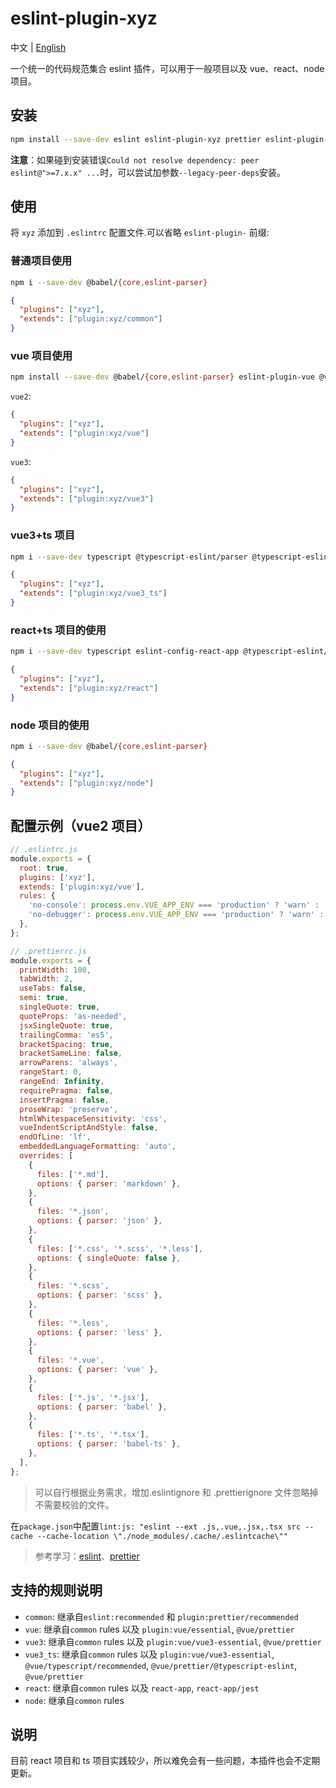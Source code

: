 # eslint-plugin-xyz

中文 | [English](./README_EN.md)

一个统一的代码规范集合 eslint 插件，可以用于一般项目以及 vue、react、node 项目。

## 安装

```bash
npm install --save-dev eslint eslint-plugin-xyz prettier eslint-plugin-prettier eslint-config-prettier
```

**注意**：如果碰到安装错误`Could not resolve dependency: peer eslint@">=7.x.x" ...`时，可以尝试加参数`--legacy-peer-deps`安装。

## 使用

将 `xyz` 添加到 `.eslintrc` 配置文件.可以省略 `eslint-plugin-` 前缀:

### 普通项目使用

```sh
npm i --save-dev @babel/{core,eslint-parser}
```

```json
{
  "plugins": ["xyz"],
  "extends": ["plugin:xyz/common"]
}
```

### vue 项目使用

```bash
npm install --save-dev @babel/{core,eslint-parser} eslint-plugin-vue @vue/eslint-config-prettier
```

`vue2`:

```json
{
  "plugins": ["xyz"],
  "extends": ["plugin:xyz/vue"]
}
```

`vue3`:

```json
{
  "plugins": ["xyz"],
  "extends": ["plugin:xyz/vue3"]
}
```

### vue3+ts 项目

```sh
npm i --save-dev typescript @typescript-eslint/parser @typescript-eslint/eslint-plugin @vue/eslint-config-typescript @vue/eslint-config-prettier @vue/eslint-config-typescript eslint-plugin-vue
```

```json
{
  "plugins": ["xyz"],
  "extends": ["plugin:xyz/vue3_ts"]
}
```

### react+ts 项目的使用

```bash
npm i --save-dev typescript eslint-config-react-app @typescript-eslint/eslint-plugin @typescript-eslint/parser eslint eslint-plugin-flowtype eslint-plugin-import eslint-plugin-jsx-a11y eslint-plugin-react eslint-plugin-react-hooks babel-eslint
```

```json
{
  "plugins": ["xyz"],
  "extends": ["plugin:xyz/react"]
}
```

### node 项目的使用

```sh
npm i --save-dev @babel/{core,eslint-parser}
```

```json
{
  "plugins": ["xyz"],
  "extends": ["plugin:xyz/node"]
}
```

## 配置示例（vue2 项目）

```js
// .eslintrc.js
module.exports = {
  root: true,
  plugins: ['xyz'],
  extends: ['plugin:xyz/vue'],
  rules: {
    'no-console': process.env.VUE_APP_ENV === 'production' ? 'warn' : 'off',
    'no-debugger': process.env.VUE_APP_ENV === 'production' ? 'warn' : 'off',
  },
};
```

```js
// .prettierrc.js
module.exports = {
  printWidth: 100,
  tabWidth: 2,
  useTabs: false,
  semi: true,
  singleQuote: true,
  quoteProps: 'as-needed',
  jsxSingleQuote: true,
  trailingComma: 'es5',
  bracketSpacing: true,
  bracketSameLine: false,
  arrowParens: 'always',
  rangeStart: 0,
  rangeEnd: Infinity,
  requirePragma: false,
  insertPragma: false,
  proseWrap: 'preserve',
  htmlWhitespaceSensitivity: 'css',
  vueIndentScriptAndStyle: false,
  endOfLine: 'lf',
  embeddedLanguageFormatting: 'auto',
  overrides: [
    {
      files: ['*.md'],
      options: { parser: 'markdown' },
    },
    {
      files: '*.json',
      options: { parser: 'json' },
    },
    {
      files: ['*.css', '*.scss', '*.less'],
      options: { singleQuote: false },
    },
    {
      files: '*.scss',
      options: { parser: 'scss' },
    },
    {
      files: '*.less',
      options: { parser: 'less' },
    },
    {
      files: '*.vue',
      options: { parser: 'vue' },
    },
    {
      files: ['*.js', '*.jsx'],
      options: { parser: 'babel' },
    },
    {
      files: ['*.ts', '*.tsx'],
      options: { parser: 'babel-ts' },
    },
  ],
};
```

> 可以自行根据业务需求，增加.eslintignore 和 .prettierignore 文件忽略掉不需要校验的文件。

在`package.json`中配置`lint:js: "eslint --ext .js,.vue,.jsx,.tsx src --cache --cache-location \"./node_modules/.cache/.eslintcache\""`

> 参考学习：[eslint](https://eslint.org/)、[prettier](https://prettier.io/)

## 支持的规则说明

- `common`: 继承自`eslint:recommended` 和 `plugin:prettier/recommended`
- `vue`: 继承自`common` rules 以及 `plugin:vue/essential`, `@vue/prettier`
- `vue3`: 继承自`common` rules 以及 `plugin:vue/vue3-essential`, `@vue/prettier`
- `vue3_ts`: 继承自`common` rules 以及 `plugin:vue/vue3-essential`, `@vue/typescript/recommended`, `@vue/prettier/@typescript-eslint`, `@vue/prettier`
- `react`: 继承自`common` rules 以及 `react-app`, `react-app/jest`
- `node`: 继承自`common` rules

## 说明

目前 react 项目和 ts 项目实践较少，所以难免会有一些问题，本插件也会不定期更新。
